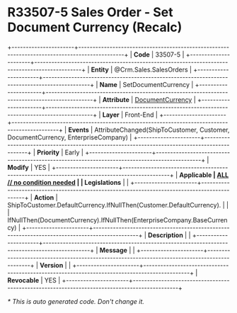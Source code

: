 ﻿---
erp.type: front-end-business-rule
erp.entity: Crm.Sales.SalesOrders
---

# R33507-5 Sales Order - Set Document Currency (Recalc)
+----------------------+----------------------------------------------------------------------------------------------+
| **Code**             | 33507-5                                                                                      |
+----------------------+----------------------------------------------------------------------------------------------+
| **Entity**           | @Crm.Sales.SalesOrders                                                                       |
+----------------------+----------------------------------------------------------------------------------------------+
| **Name**             | SetDocumentCurrency                                                                          |
+----------------------+----------------------------------------------------------------------------------------------+
| **Attribute**        | [DocumentCurrency](../entities/Crm.Sales.SalesOrders.md#documentcurrency)                    |
+----------------------+----------------------------------------------------------------------------------------------+
| **Layer**            | Front-End                                                                                    |
+----------------------+----------------------------------------------------------------------------------------------+
| **Events**           | AttributeChanged(ShipToCustomer, Customer, DocumentCurrency, EnterpriseCompany)              |
+----------------------+----------------------------------------------------------------------------------------------+
| **Priority**         | Early                                                                                        |
+----------------------+----------------------------------------------------------------------------------------------+
| **Modify**           | YES                                                                                          |
+----------------------+----------------------------------------------------------------------------------------------+
| **Applicable         | [ALL // no condition needed](xref:applicable-legislations)                                   |
| Legislations**       |                                                                                              |
+----------------------+----------------------------------------------------------------------------------------------+
| **Action**           | ShipToCustomer.DefaultCurrency.IfNullThen(Customer.DefaultCurrency).                         |
|                      | IfNullThen(DocumentCurrency).IfNullThen(EnterpriseCompany.BaseCurrency)                      |
+----------------------+----------------------------------------------------------------------------------------------+
| **Description**      |                                                                                              |
+----------------------+----------------------------------------------------------------------------------------------+
| **Message**          |                                                                                              |
+----------------------+----------------------------------------------------------------------------------------------+
| **Version**          |                                                                                              |
+----------------------+----------------------------------------------------------------------------------------------+
| **Revocable**        | YES                                                                                          |
+----------------------+----------------------------------------------------------------------------------------------+

*\* This is auto generated code. Don't change it.*
